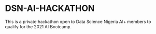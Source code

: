 # DSN-AI-HACKATHON
This is a private hackathon open to Data Science Nigeria AI+ members to qualify for the 2021 AI Bootcamp. 
